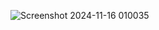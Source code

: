 ![Screenshot 2024-11-16 010035](https://github.com/user-attachments/assets/2d32547e-2235-4f10-9359-d1d9196205ab)
